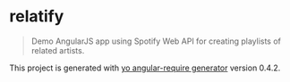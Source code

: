 # relatify

> Demo AngularJS app using Spotify Web API for creating playlists of related artists.

This project is generated with [yo angular-require generator](https://github.com/aaronallport/generator-angular-require)
version 0.4.2.
